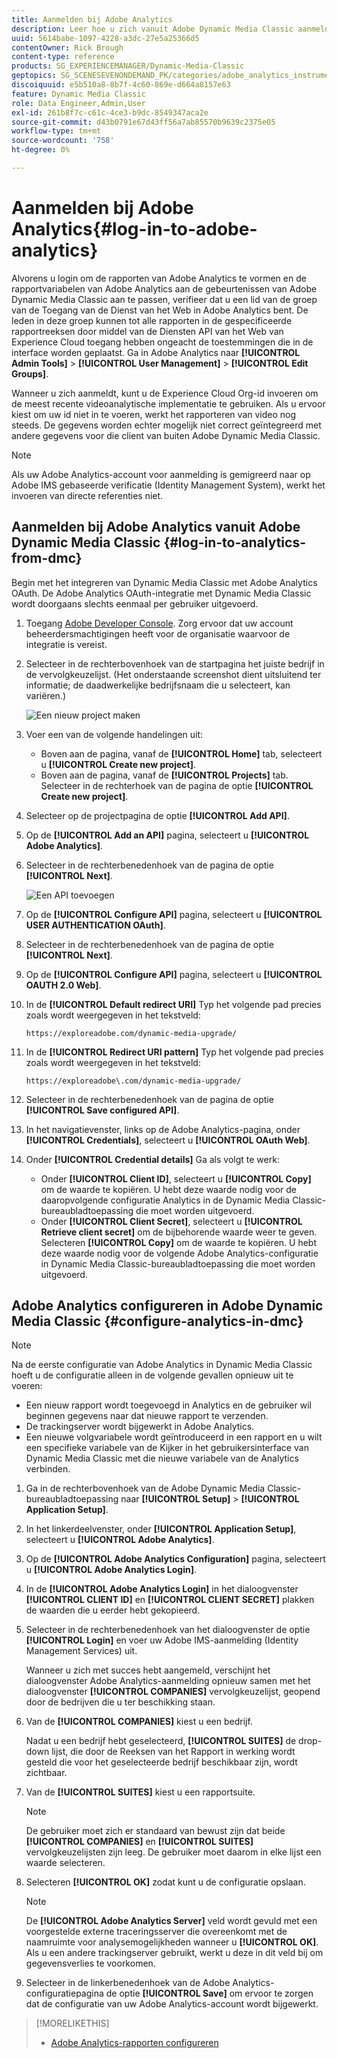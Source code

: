 ```yaml
---
title: Aanmelden bij Adobe Analytics
description: Leer hoe u zich vanuit Adobe Dynamic Media Classic aanmeldt bij Adobe Analytics.
uuid: 5614babe-1097-4228-a3dc-27e5a25366d5
contentOwner: Rick Brough
content-type: reference
products: SG_EXPERIENCEMANAGER/Dynamic-Media-Classic
geptopics: SG_SCENESEVENONDEMAND_PK/categories/adobe_analytics_instrumentation_kit
discoiquuid: e5b510a8-8b7f-4c60-869e-d664a8157e63
feature: Dynamic Media Classic
role: Data Engineer,Admin,User
exl-id: 261b8f7c-c61c-4ce3-b9dc-8549347aca2e
source-git-commit: d43b0791e67d43ff56a7ab85570b9639c2375e05
workflow-type: tm+mt
source-wordcount: '758'
ht-degree: 0%

---
```


# Aanmelden bij Adobe Analytics{#log-in-to-adobe-analytics}

Alvorens u login om de rapporten van Adobe Analytics te vormen en de rapportvariabelen van Adobe Analytics aan de gebeurtenissen van Adobe Dynamic Media Classic aan te passen, verifieer dat u een lid van de groep van de Toegang van de Dienst van het Web in Adobe Analytics bent. De leden in deze groep kunnen tot alle rapporten in de gespecificeerde rapportreeksen door middel van de Diensten API van het Web van Experience Cloud toegang hebben ongeacht de toestemmingen die in de interface worden geplaatst. Ga in Adobe Analytics naar **[!UICONTROL Admin Tools]** > **[!UICONTROL User Management]** > **[!UICONTROL Edit Groups]**.

Wanneer u zich aanmeldt, kunt u de Experience Cloud Org-id invoeren om de meest recente videoanalytische implementatie te gebruiken. Als u ervoor kiest om uw id niet in te voeren, werkt het rapporteren van video nog steeds. De gegevens worden echter mogelijk niet correct geïntegreerd met andere gegevens voor die client van buiten Adobe Dynamic Media Classic.

>[!NOTE]
>
>Als uw Adobe Analytics-account voor aanmelding is gemigreerd naar op Adobe IMS gebaseerde verificatie (Identity Management System), werkt het invoeren van directe referenties niet.

## Aanmelden bij Adobe Analytics vanuit Adobe Dynamic Media Classic {#log-in-to-analytics-from-dmc}

Begin met het integreren van Dynamic Media Classic met Adobe Analytics OAuth. De Adobe Analytics OAuth-integratie met Dynamic Media Classic wordt doorgaans slechts eenmaal per gebruiker uitgevoerd.

1. Toegang [Adobe Developer Console](https://developer.adobe.com/console). Zorg ervoor dat uw account beheerdersmachtigingen heeft voor de organisatie waarvoor de integratie is vereist.
1. Selecteer in de rechterbovenhoek van de startpagina het juiste bedrijf in de vervolgkeuzelijst. (Het onderstaande screenshot dient uitsluitend ter informatie; de daadwerkelijke bedrijfsnaam die u selecteert, kan variëren.)

   ![Een nieuw project maken](assets/analytics-oauth1.png)

1. Voer een van de volgende handelingen uit:

   * Boven aan de pagina, vanaf de **[!UICONTROL Home]** tab, selecteert u **[!UICONTROL Create new project]**.
   * Boven aan de pagina, vanaf de **[!UICONTROL Projects]** tab. Selecteer in de rechterhoek van de pagina de optie **[!UICONTROL Create new project]**.

1. Selecteer op de projectpagina de optie **[!UICONTROL Add API]**.
1. Op de **[!UICONTROL Add an API]** pagina, selecteert u **[!UICONTROL Adobe Analytics]**.
1. Selecteer in de rechterbenedenhoek van de pagina de optie **[!UICONTROL Next]**.

   ![Een API toevoegen](assets/analytics-oauth2.png)

1. Op de **[!UICONTROL Configure API]** pagina, selecteert u **[!UICONTROL USER AUTHENTICATION OAuth]**.
1. Selecteer in de rechterbenedenhoek van de pagina de optie **[!UICONTROL Next]**.
1. Op de **[!UICONTROL Configure API]** pagina, selecteert u **[!UICONTROL OAUTH 2.0 Web]**.
1. In de **[!UICONTROL Default redirect URI]** Typ het volgende pad precies zoals wordt weergegeven in het tekstveld:

   `https://exploreadobe.com/dynamic-media-upgrade/`

1. In de **[!UICONTROL Redirect URI pattern]** Typ het volgende pad precies zoals wordt weergegeven in het tekstveld:

   `https://exploreadobe\.com/dynamic-media-upgrade/`

1. Selecteer in de rechterbenedenhoek van de pagina de optie **[!UICONTROL Save configured API]**.
1. In het navigatievenster, links op de Adobe Analytics-pagina, onder **[!UICONTROL Credentials]**, selecteert u **[!UICONTROL OAuth Web]**.
1. Onder **[!UICONTROL Credential details]** Ga als volgt te werk:
   * Onder **[!UICONTROL Client ID]**, selecteert u **[!UICONTROL Copy]** om de waarde te kopiëren. U hebt deze waarde nodig voor de daaropvolgende configuratie Analytics in de Dynamic Media Classic-bureaubladtoepassing die moet worden uitgevoerd.
   * Onder **[!UICONTROL Client Secret]**, selecteert u **[!UICONTROL Retrieve client secret]** om de bijbehorende waarde weer te geven. Selecteren **[!UICONTROL Copy]** om de waarde te kopiëren. U hebt deze waarde nodig voor de volgende Adobe Analytics-configuratie in Dynamic Media Classic-bureaubladtoepassing die moet worden uitgevoerd.

## Adobe Analytics configureren in Adobe Dynamic Media Classic {#configure-analytics-in-dmc}

>[!NOTE]
>
>Na de eerste configuratie van Adobe Analytics in Dynamic Media Classic hoeft u de configuratie alleen in de volgende gevallen opnieuw uit te voeren:
>
>* Een nieuw rapport wordt toegevoegd in Analytics en de gebruiker wil beginnen gegevens naar dat nieuwe rapport te verzenden.
>* De trackingserver wordt bijgewerkt in Adobe Analytics.
>* Een nieuwe volgvariabele wordt geïntroduceerd in een rapport en u wilt een specifieke variabele van de Kijker in het gebruikersinterface van Dynamic Media Classic met die nieuwe variabele van de Analytics verbinden.
>


1. Ga in de rechterbovenhoek van de Adobe Dynamic Media Classic-bureaubladtoepassing naar **[!UICONTROL Setup]** > **[!UICONTROL Application Setup]**.
1. In het linkerdeelvenster, onder **[!UICONTROL Application Setup]**, selecteert u **[!UICONTROL Adobe Analytics]**.
1. Op de **[!UICONTROL Adobe Analytics Configuration]** pagina, selecteert u **[!UICONTROL Adobe Analytics Login]**.
1. In de **[!UICONTROL Adobe Analytics Login]** in het dialoogvenster **[!UICONTROL CLIENT ID]** en **[!UICONTROL CLIENT SECRET]** plakken de waarden die u eerder hebt gekopieerd.
1. Selecteer in de rechterbenedenhoek van het dialoogvenster de optie **[!UICONTROL Login]** en voer uw Adobe IMS-aanmelding (Identity Management Services) uit.

   Wanneer u zich met succes hebt aangemeld, verschijnt het dialoogvenster Adobe Analytics-aanmelding opnieuw samen met het dialoogvenster **[!UICONTROL COMPANIES]** vervolgkeuzelijst, geopend door de bedrijven die u ter beschikking staan.

1. Van de **[!UICONTROL COMPANIES]** kiest u een bedrijf.

   Nadat u een bedrijf hebt geselecteerd, **[!UICONTROL SUITES]** de drop-down lijst, die door de Reeksen van het Rapport in werking wordt gesteld die voor het geselecteerde bedrijf beschikbaar zijn, wordt zichtbaar.

1. Van de **[!UICONTROL SUITES]** kiest u een rapportsuite.

   >[!NOTE]
   >
   >De gebruiker moet zich er standaard van bewust zijn dat beide **[!UICONTROL COMPANIES]** en **[!UICONTROL SUITES]** vervolgkeuzelijsten zijn leeg. De gebruiker moet daarom in elke lijst een waarde selecteren.

1. Selecteren **[!UICONTROL OK]** zodat kunt u de configuratie opslaan.

   >[!NOTE]
   >
   >De **[!UICONTROL Adobe Analytics Server]** veld wordt gevuld met een voorgestelde externe traceringsserver die overeenkomt met de naamruimte voor analysemogelijkheden wanneer u **[!UICONTROL OK]**. Als u een andere trackingserver gebruikt, werkt u deze in dit veld bij om gegevensverlies te voorkomen.

1. Selecteer in de linkerbenedenhoek van de Adobe Analytics-configuratiepagina de optie **[!UICONTROL Save]** om ervoor te zorgen dat de configuratie van uw Adobe Analytics-account wordt bijgewerkt.

>[!MORELIKETHIS]
>
>* [Adobe Analytics-rapporten configureren](configuring-analytics-reports.md#configuring_adobe_analytics_reports)

